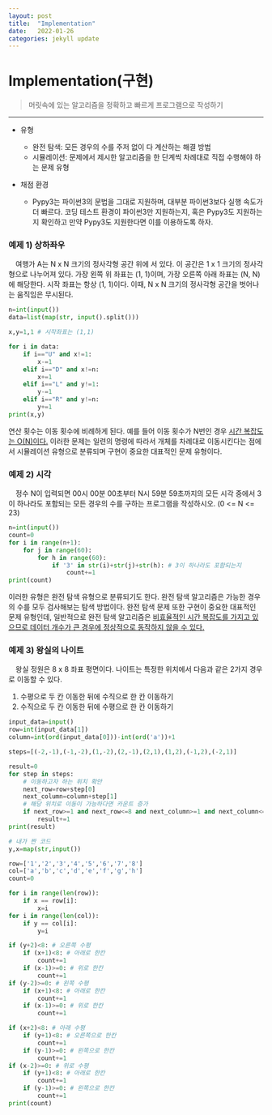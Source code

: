 ```yaml
---
layout: post
title:  "Implementation"
date:   2022-01-26
categories: jekyll update
---
```

# Implementation(구현)
> 머릿속에 있는 알고리즘을 정확하고 빠르게 프로그램으로 작성하기

---
+ 유형
  - 완전 탐색: 모든 경우의 수를 주저 없이 다 계산하는 해결 방법
  - 시뮬레이션: 문제에서 제시한 알고리즘을 한 단계씩 차례대로 직접 수행해야 하는 문제 유형

+ 채점 환경
  - Pypy3는 파이썬3의 문법을 그대로 지원하며, 대부분 파이썬3보다 실행 속도가 더 빠르다. 코딩 테스트 환경이 파이썬3만 지원하는지, 혹은 Pypy3도 지원하는지 확인하고 만약 Pypy3도 지원한다면 이를 이용하도록 하자.

### 예제 1) 상하좌우
 　여행가 A는 N x N 크기의 정사각형 공간 위에 서 있다. 이 공간은 1 x 1 크기의 정사각형으로 나누어져 있다. 가장 왼쪽 위 좌표는 (1, 1)이며, 가장 오른쪽 아래 좌표는 (N, N)에 해당한다. 시작 좌표는 항상 (1, 1)이다. 이때, N x N 크기의 정사각형 공간을 벗어나는 움직임은 무시된다.

```python
n=int(input())
data=list(map(str, input().split()))

x,y=1,1 # 시작좌표는 (1,1)

for i in data:
    if i=="U" and x!=1:
        x-=1
    elif i=="D" and x!=n:
        x+=1
    elif i=="L" and y!=1:
        y-=1
    elif i=="R" and y!=n:
        y+=1
print(x,y)
```
 연산 횟수는 이동 횟수에 비례하게 된다. 예를 들어 이동 횟수가 N번인 경우 <u>시간 복잡도는 O(N)이다.</u> 이러한 문제는 일련의 명령에 따라서 개체를 차례대로 이동시킨다는 점에서 시뮬레이션 유형으로 분류되며 구현이 중요한 대표적인 문제 유형이다.

### 예제 2) 시각
  　정수 N이 입력되면 00시 00분 00초부터 N시 59분 59초까지의 모든 시각 중에서 3이 하나라도 포함되는 모든 경우의 수를 구하는 프로그램을 작성하시오. (0 <= N <= 23)
```python
n=int(input())
count=0
for i in range(n+1):
    for j in range(60):
        for h in range(60):
            if '3' in str(i)+str(j)+str(h): # 3이 하나라도 포함되는지
                count+=1
print(count)
```
이러한 유형은 완전 탐색 유형으로 분류되기도 한다. 완전 탐색 알고리즘은 가능한 경우의 수를 모두 검사해보는 탐색 방법이다. 완전 탐색 문제 또한 구현이 중요한 대표적인 문제 유형인데, 일반적으로 완전 탐색 알고리즘은 <u>비효율적인 시간 복잡도를 가지고 있으므로 데이터 개수가 큰 경우에 정상적으로 동작하지 않을 수 있다.</u>

### 예제 3) 왕실의 나이트
　왕실 정원은 8 x 8 좌표 평면이다. 나이트는 특정한 위치에서 다음과 같은 2가지 경우로 이동할 수 있다.
1. 수평으로 두 칸 이동한 뒤에 수직으로 한 칸 이동하기
2. 수직으로 두 칸 이동한 뒤에 수평으로 한 칸 이동하기

```python
input_data=input()
row=int(input_data[1])
column=int(ord(input_data[0]))-int(ord('a'))+1

steps=[(-2,-1),(-1,-2),(1,-2),(2,-1),(2,1),(1,2),(-1,2),(-2,1)]

result=0
for step in steps:
    # 이동하고자 하는 위치 확안
    next_row=row+step[0]
    next_column=column+step[1]
    # 해당 위치로 이동이 가능하다면 카운트 증가
    if next_row>=1 and next_row<=8 and next_column>=1 and next_column<=8:
        result+=1
print(result)
```

```python
# 내가 짠 코드
y,x=map(str,input())

row=['1','2','3','4','5','6','7','8']
col=['a','b','c','d','e','f','g','h']
count=0

for i in range(len(row)):
    if x == row[i]:
        x=i
for i in range(len(col)):
    if y == col[i]:
        y=i

if (y+2)<8: # 오른쪽 수평
    if (x+1)<8: # 아래로 한칸
        count+=1
    if (x-1)>=0: # 위로 한칸
        count+=1
if (y-2)>=0: # 왼쪽 수평
    if (x+1)<8: # 아래로 한칸
        count+=1
    if (x-1)>=0: # 위로 한칸
        count+=1

if (x+2)<8: # 아래 수평
    if (y+1)<8: # 오른쪽으로 한칸
        count+=1
    if (y-1)>=0: # 왼쪽으로 한칸
        count+=1
if (x-2)>=0: # 위로 수평
    if (y+1)<8: # 아래로 한칸
        count+=1
    if (y-1)>=0: # 왼쪽으로 한칸
        count+=1
print(count)

```

